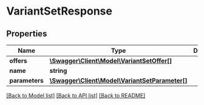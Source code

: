 # VariantSetResponse

## Properties
Name | Type | Description | Notes
------------ | ------------- | ------------- | -------------
**offers** | [**\Swagger\Client\Model\VariantSetOffer[]**](VariantSetOffer.md) |  | 
**name** | **string** |  | 
**parameters** | [**\Swagger\Client\Model\VariantSetParameter[]**](VariantSetParameter.md) |  | 

[[Back to Model list]](../../README.md#documentation-for-models) [[Back to API list]](../../README.md#documentation-for-api-endpoints) [[Back to README]](../../README.md)

